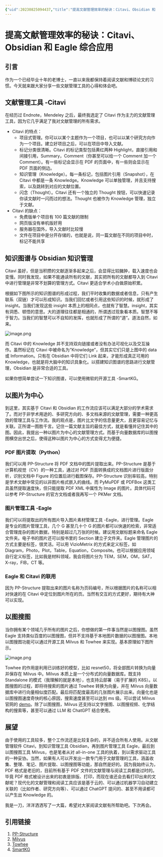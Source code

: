 ```yaml
---
{"uid":20230825094437,"title":"提高文献管理效率的秘诀：Citavi、Obsidian 和 Eagle 综合应用","tags":[],"description":null,"author":"不是英雄","type":"practice","draft":false,"editable":false,"modified":20230825110956,"dg-publish":true,"permalink":"/lake-of-knowledge/03//citavi-obsidian-eagle/","dgPassFrontmatter":true}
---
```



# 提高文献管理效率的秘诀：Citavi、Obsidian 和 Eagle 综合应用

## 引言

作为一个已经毕业十年的老博士，一直以来我都保持着阅读文献和博硕论文的习惯。今天就来跟大家分享一些文献管理工具的心得和体会吧。

## 文献管理工具 -Citavi

在经历过 Endnote，Mendeley 之后，最终我选定了 Citavi 作为主力的文献管理工具，因为它几乎满足了我对文献管理的所有需求。

- Citavi 的特点：
    - 项目式管理。你可以以某个主题作为一个项目，也可以以某个研究方向作为一个项目。建立好项目之后，可以在项目中导入文献。
    - 标记分类很清晰。Citavi 的标记类型包括黄红两种 Highlight，直接引用和间接引用，Summary，Comment（你甚至可以给一个 Comment 加一个 Comment）。有一些标记会显示在 PDF 的页面中，有一些则会显示在 PDF 页面的侧边。
    - 知识管理（Knowledge）。每一条标记，包括图片引用（Snapshot），在 Citavi 中都是一条 Knowledge。Knowledge 可以单独管理，并且支持搜索，以及跳转到对应的文献位置。
    - 闪念（Thought）。Citavi 还有一个独立的 Thought 按钮，可以快速记录你读文献时一闪而过的想法。Thought 也被作为 Knowledge 管理，独立于文献。
- Citavi 的缺点：
    - 免费版单个项目有 100 篇文献的限制
    - 网页版没有单机版好用
    - 服务器在国外，导入文献时比较慢
    - 文件在项目中是分开存储的，也就是说，同一篇文献在不同的项目中时，标记不能共享

## 知识图谱与 Obsidian 知识管理

Citavi 虽好，但是当积攒的文献逐渐多起来之后，会显得比较臃肿，载入速度也会变慢。同时我发现，如果不能通读所有的文献，其实把所有的文献都导入到 Citavi 中进行管理是非常不划算的管理方式。Citavi 更适合学术小白做原始积累。

根据如下图所示的知识图谱的形成过程，我们平时收集的数据或者信息，只有产生联系（双链）才可以形成知识。当我们回忆或者引用这些知识的时候，就形成了 insight。当我们发现这些 insight 本质上的相同点，也就有了智慧。insight，其实有洞悉、顿悟的意思。大的道理往往都是相通的，所谓透过现象看本质。智慧不等于智力。当我们的智慧可以不自知的发挥，也就形成了所谓的“道”。道法自然，如来。

![image.png](https://cdn.pkmer.cn/images/20230825094822.png!pkmer)

而 Citavi 中的 Knowledge 并不支持双向链接或者没有办法可视化以及交互操作。虽然标记在 Citavi 中被命名为“Knowledge”，但其实它们只是上图中的 data 或 Information。只有在 Obsidian 中将它们 Link 起来，才能形成真正可用的 Knowledge，也就是将大脑中的知识具象化。以搭建知识图谱的思路进行文献管理，Obsidian 是非常合适的工具。

如果你想简单尝试一下知识图谱，可以使用微软的开源工具 -SmartKG。

## 以图片为中心

到这里，其实基于 Citavi 和 Obsidian 的工作流应该可以满足大部分的学术需求了。而对于非学术用途的、多研究方向的、多文档来源的文献管理，需要一种更高效的管理工具与工作流。我的观点是，图片比文字的信息量更大，且更容易记忆与关联。正所谓一图胜千言。记住一篇文献主旨的最佳方式，就是看懂并记住其中的图。因此，我提出一种以图片为中心的文献管理方式。而基于向量数据库的以图搜图横空出世之后，使得这种以图片为中心的方式变得尤为便捷。

### PDF 图片提取（Python）

我们可以用 PP-Structure 将 PDF 文档中的图片提取出来。PP-Structure 是基于计算机视觉（CV）的一种工具，通过对 PDF 页面转换成的文档图片进行版面分析，识别文档中 Figure 的位置后进行截图保存。PP-Structure 识别率较高，特别是学术文献中常见的以非图片格式嵌入的曲线。而 PyMuPDF 或 PDFBox 这类工具虽然提取速度快，但只能提取 PDF XML 中属性为 Image 的图片。具体代码可以参考 PP-Structure 的官方文档或者我再写一个 PKMer 文档。

### 图片管理工具 -Eagle

我们可以将提取出的所有图片导入图片素材管理工具 -Eagle，进行管理。Eagle 是专业的图片管理工具，几个 G 甚至几十个 G 的图片都可以快速的检索，非常适合管理庞杂的图片数据，特别是超过几万张的时候。建议用文献标题来命名 Eagle 文件夹。电子书的图片还可以按书里的 Section 建立子文件夹。Eagle 管理图片的方式主要是标签，很灵活。可以用 VizioMetrix 的方式来定义标签，如 Diagram，Photo，Plot，Table，Equation，Composite。也可以根据应用领域自行定义标签，比如我是材料领域，我会将图片分为 TEM，SEM，OM，SAT，X-ray，FIB，CT 等。

### Eagle 和 Citavi 的联用

因为 PP-Structure 提取出来的图片名称为页码编号，所以根据图片的名称可以相对快速的在 Citavi 中定位到图片所在的页。当然有交互的方式更好，期待有大神可以实现。

## 以图搜图

当你拥有某个领域几乎所有的图片之后，你想做的第一件事当然是以图搜图。虽然 Eagle 支持类似百度的以图搜图，但并不支持基于本地图片数据的以图搜图。本地以图搜图功能可以通过开源工具 Milvus 和 Towhee 来实现。基本原理如下图所示。

![image.png](https://cdn.pkmer.cn/images/20230825094834.png!pkmer)

Towhee 的作用是利用已训练好的模型，比如 resnet50，将全部图片转换为向量并保存在 Milvus 中。Milvus 本质上是一个分布式的向量数据库。既支持 Standalone 的模式（我理解的就是本地），也支持云部署（易于扩展的 K8S）。以图搜图的过程，即将待搜索的图片通过 Towhee 转换为向量，并在 Milvus 向量数据库中进行向量相似度匹配。最后将匹配度最高的几张图片展示出来。向量化也是以图搜图速度奇快的核心原因，搜索速度甚至可以达到 ms 级。可以尝试 Milvus 官网的 [demo](https://milvus.io/milvus-demos/)。除了以图搜图，Milvus 还支持以文字搜图、以图搜视频、化学结构的搜索等，甚至可以通过 LLM 和 ChatGPT 结合使用。

## 展望

由于使用的工具较多，整个工作流还是比较复杂的，并不适合所有人使用。从文献管理软件 Citavi，到知识管理工具 Obsidian，再到图片管理工具 Eagle，最后到以图搜图工具 Milvus，也是笔者从对 all-in-one 工具的执着，到以需求驱动工具的一种妥协。当然，如果有人可以开发出一款专门用于文献管理的工具，涵盖收集、整理、笔记、图片提取、以图搜图等功能，那自然是好的。因为我始终认为，PDF 格式是老旧的，目前所有基于 PDF 文件的文献管理与阅读工具都是过时的。毕竟 PDF 格式被设计出来的初衷是排版、打印，而现在谁还会去看打印出来的文献呢？现代化的文献管理和阅读工具应该是基于云的、可以通过机器学习自动建立关联的（比如作者、研究方向等）、可以通过 ChatGPT 提问的、甚至不用读都可以产生出 Knowledge 的。

我是一刀，洋洋洒洒写了一大篇，希望对大家阅读文献有所帮助吧。下次再会。

## 引用链接

1. [PP-Structure](https://github.com/PaddlePaddle/PaddleOCR/blob/release/2.6/ppstructure/README.md)
2. [Milvus](https://milvus.io/)
3. [Towhee](https://hub.towhee.io/)
4. [SmartKG](https://github.com/microsoft/SmartKG)
